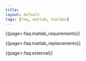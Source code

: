 ```yaml
---
title:
layout: default
tags: [faq, matlab, toolbox]
---
```


{{page>:faq:matlab_requirements}}

{{page>:faq:matlab_replacements}}

{{page>:faq:external}}


